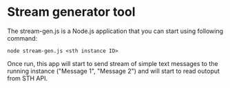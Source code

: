# Stream generator tool
The stream-gen.js is a Node.js application that you can start using following command:

`node stream-gen.js <sth instance ID>`

Once run, this app will start to send stream of simple text messages to the running instance ("Message 1", "Message 2") and will start to read outoput from STH API.